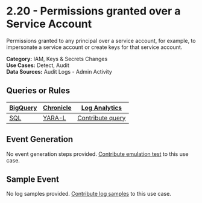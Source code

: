 # 2.20 - Permissions granted over a Service Account
Permissions granted to any principal over a service account, for example, to impersonate a
service account or create keys for that service account.


**Category:** IAM, Keys & Secrets Changes
</br>
**Use Cases:** Detect, Audit
</br>
**Data Sources:** Audit Logs - Admin Activity
</br>



## Queries or Rules
[BigQuery](https://cloud.google.com/bigquery/) | [Chronicle](https://chronicle.security/) | [Log Analytics](https://cloud.google.com/logging/docs/log-analytics)
--- | --- | ---
[SQL](../../backends/bigquery/sql/2_20_permissions_granted_over_SA.sql) | [YARA-L](../../backends/chronicle/yaral/2_20_permissions_granted_over_SA.yaral) | [Contribute query](../../CONTRIBUTING.md)

## Event Generation
No event generation steps provided. [Contribute emulation test](../../CONTRIBUTING.md) to this use case.

## Sample Event
No log samples provided. [Contribute log samples](../../CONTRIBUTING.md) to this use case.

